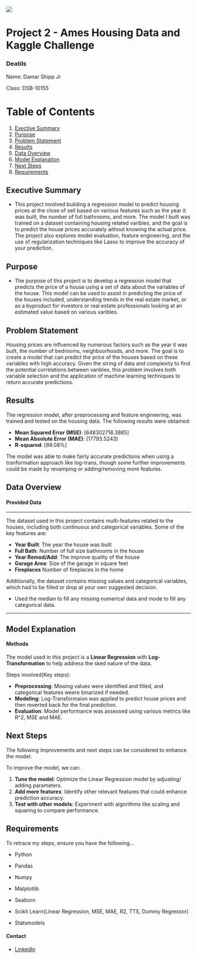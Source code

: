 # ![](https://ga-dash.s3.amazonaws.com/production/assets/logo-9f88ae6c9c3871690e33280fcf557f33.png)

# Project 2 - Ames Housing Data and Kaggle Challenge

### Deatils
Name: Damar Shipp Jr

Class: DSB-10155


# Table of Contents

1. [Exective Summary](#exective-summary)
2. [Purpose](#purpose)
3. [Problem Statement](#problem_statement)
4. [Results](#results)
5. [Data Overview](#data_overview)
6. [Model Explanation](#model_explanation)
7. [Next Steps](#next_steps)
8. [Requirements](#requirements) 

## Executive Summary

- This project involved building a regression model to predict housing prices at the close of sell based on various features such as the year it was built, the number of full bathrooms, and more. The model I built was trained on a dataset containing housing related varibles, and the goal is to predict the house prices accurately aithout knowing the actual price. The project also explores model evaluation, feature engineering, and the use of regularization techniques like Lasso to improve the accuracy of your prediction.

## Purpose

- The purpose of this project is to develop a regression model that predicts the price of a house using a set of data about the variables of the house. This model can be used to assist in predicting the price of the houses included, understanding trends in the real estate market, or as a byproduct for investors or real estate professionals looking at an estimated value based on various varibles.

## Problem Statement

Housing prices are influenced by numerous factors such as the year it was built, the number of bedrooms, neighboorhoods, and more. The goal is to create a model that can predict the price of the houses based on these variables with high accuracy. Given the string of data and complexity to find the potential correlations between varibles, this problem involves both variable selection and the application of machine learning techniques to return accurate predictions.

## Results

The regression model, after preprocessing and feature engineering, was trained and tested on the housing data. The following results were obtained:

- **Mean Squared Error (MSE)**: [648302718.3885]
- **Mean Absolute Error (MAE)**: [17793.5243]
- **R-squared**: [89.08%]
  
The model was able to make fairly accurate predictions when using a tranformation approach like log-trans, though some further improvements could be made by revamping or adding/removing more features.

## Data Overview 
#### Provided Data
---
The dataset used in this project contains multi-features related to the houses, including both continuous and categorical variables. Some of the key features are:

- **Year Built**: The year the house was built
- **Full Bath**: Number of full size bathrooms in the house
- **Year Remod/Add**: The improve quality of the house
- **Garage Area**: Size of the garage in square feet
- **Fireplaces** Number of fireplaces in the home

Additionally, the dataset contains missing values and categorical variables, which had to be filled or drop at your own suggested decision.
- Used the median to fill any missing numerical data and mode to fill any categorical data.

---

## Model Explanation
#### Methods

The model used in this project is a **Linear Regression** with **Log-Transformation** to help address the sked nature of the data.

Steps involved(Key steps):

- **Preprocessing**: Missing values were identified and filled, and categorical features weere binarized if needed.
- **Modeling**: Log-Transformaion was applied to predict house prices and then reverted back for the final prediction.
- **Evaluation**: Model performance was assessed using various metrics like R^2, MSE and MAE.

## Next Steps

The following improvements and next steps can be considered to enhance the model:

To improve the model, we can:
1. **Tune the model**: Optimize the Linear Regression model by adjusting/ adding parameters.
2. **Add more features**: Identify other relevant features that could enhance prediction accuracy.
3. **Test with other models**: Experiment with algorithms like scaling and squaring to compare performance.   

## Requirements
To retrace my steps, ensure you have the following...

- Python
  
- Pandas
  
- Numpy
  
- Matplotlib
  
- Seaborn

- Scikit Learn(Linear Regression, MSE, MAE, R2, TTS, Dummy Regressor)

- Statsmodels



#### Contact
- [LinkedIn](www.linkedin.com/in/damar-shipp-jr-614b71186)
